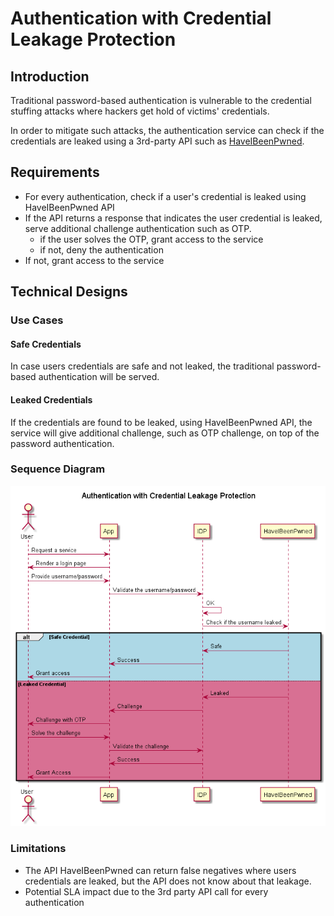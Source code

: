 # Authentication with Credential Leakage Protection

## Introduction
Traditional password-based authentication is vulnerable to the credential stuffing attacks where hackers get hold of victims' credentials.

In order to mitigate such attacks, the authentication service can check if the credentials are leaked using a 3rd-party API such as [HaveIBeenPwned](https://haveibeenpwned.com/API/v3).

## Requirements
- For every authentication, check if a user's credential is leaked using HaveIBeenPwned API
- If the API returns a response that indicates the user credential is leaked, serve additional challenge authentication such as OTP.
    - if the user solves the OTP, grant access to the service
    - if not, deny the authentication
- If not, grant access to the service

## Technical Designs
### Use Cases
#### Safe Credentials
In case users credentials are safe and not leaked, the traditional password-based authentication will be served.
#### Leaked Credentials
If the credentials are found to be leaked, using HaveIBeenPwned API, the service will give additional challenge, such as OTP challenge, on top of the password authentication.

### Sequence Diagram
<img src="./out/sequence-diagram/Sequence Diagram.png">

### Limitations
- The API HaveIBeenPwned can return false negatives where users credentials are leaked, but the API does not know about that leakage.
- Potential SLA impact due to the 3rd party API call for every authentication
